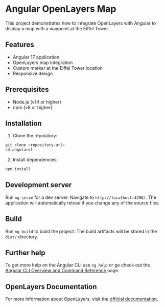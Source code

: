 # Angular OpenLayers Map

This project demonstrates how to integrate OpenLayers with Angular to display a map with a waypoint at the Eiffel Tower.

## Features

- Angular 17 application
- OpenLayers map integration
- Custom marker at the Eiffel Tower location
- Responsive design

## Prerequisites

- Node.js (v14 or higher)
- npm (v6 or higher)

## Installation

1. Clone the repository:
```bash
git clone <repository-url>
cd angularol
```

2. Install dependencies:
```bash
npm install
```

## Development server

Run `ng serve` for a dev server. Navigate to `http://localhost:4200/`. The application will automatically reload if you change any of the source files.

## Build

Run `ng build` to build the project. The build artifacts will be stored in the `dist/` directory.

## Further help

To get more help on the Angular CLI use `ng help` or go check out the [Angular CLI Overview and Command Reference](https://angular.dev/tools/cli) page.

## OpenLayers Documentation

For more information about OpenLayers, visit the [official documentation](https://openlayers.org/doc/).
